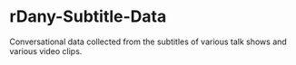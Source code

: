 # rDany-Subtitle-Data
Conversational data collected from the subtitles of various talk shows and various video clips.

